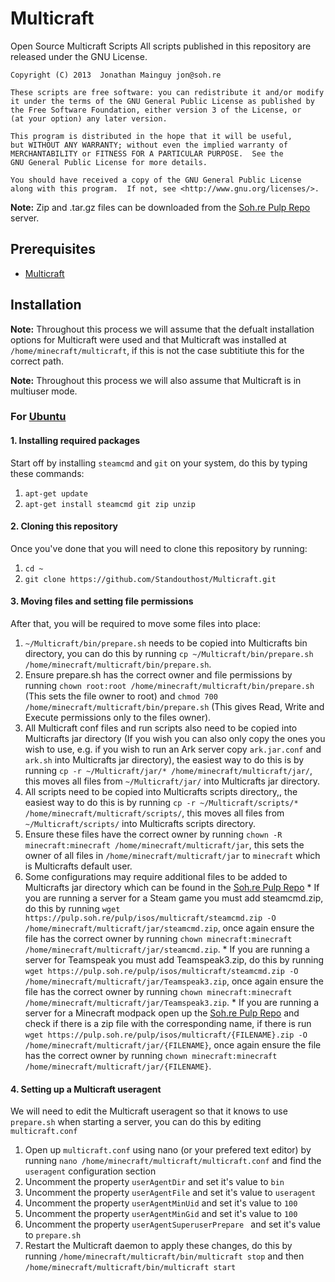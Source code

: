 Multicraft
==========

Open Source Multicraft Scripts All scripts published in this repository are released under the GNU License.

    Copyright (C) 2013  Jonathan Mainguy jon@soh.re

    These scripts are free software: you can redistribute it and/or modify
    it under the terms of the GNU General Public License as published by
    the Free Software Foundation, either version 3 of the License, or
    (at your option) any later version.

    This program is distributed in the hope that it will be useful,
    but WITHOUT ANY WARRANTY; without even the implied warranty of
    MERCHANTABILITY or FITNESS FOR A PARTICULAR PURPOSE.  See the
    GNU General Public License for more details.

    You should have received a copy of the GNU General Public License
    along with this program.  If not, see <http://www.gnu.org/licenses/>.


__Note:__ Zip and .tar.gz files can be downloaded from the [Soh.re Pulp Repo] server.

## Prerequisites
* [Multicraft]

## Installation
__Note:__ Throughout this process we will assume that the defualt installation options for Multicraft were used and that Multicraft was installed at `/home/minecraft/multicraft`, if this is not the case subtitiute this for the correct path.

__Note:__ Throughout this process we will also assume that Multicraft is in multiuser mode.

### __For [Ubuntu]__

#### 1. Installing required packages
Start off by installing `steamcmd` and `git` on your system, do this by typing these commands:
  1. `apt-get update`
  2. `apt-get install steamcmd git zip unzip`
  
#### 2. Cloning this repository
Once you've done that you will need to clone this repository by running:
  1. `cd ~`
  2. `git clone https://github.com/Standouthost/Multicraft.git`
  
#### 3. Moving files and setting file permissions
After that, you will be required to move some files into place:
  1. `~/Multicraft/bin/prepare.sh` needs to be copied into Multicrafts bin directory, you can do this by running `cp ~/Multicraft/bin/prepare.sh /home/minecraft/multicraft/bin/prepare.sh`.
  2. Ensure prepare.sh has the correct owner and file permissions by running `chown root:root /home/minecraft/multicraft/bin/prepare.sh` (This sets the file owner to root) and `chmod 700 /home/minecraft/multicraft/bin/prepare.sh` (This gives Read, Write and Execute permissions only to the files owner).
  3. All Multicraft conf files and run scripts also need to be copied into Multicrafts jar directory (If you wish you can also only copy the ones you wish to use, e.g. if you wish to run an Ark server copy `ark.jar.conf` and `ark.sh` into Multicrafts jar directory), the easiest way to do this is by running `cp -r ~/Multicraft/jar/* /home/minecraft/multicraft/jar/`, this moves all files from `~/Multicraft/jar/` into Multicrafts jar directory.
  5. All scripts need to be copied into Multicrafts scripts directory,, the easiest way to do this is by running `cp -r ~/Multicraft/scripts/* /home/minecraft/multicraft/scripts/`, this moves all files from `~/Multicraft/scripts/` into Multicrafts scripts directory.
  4. Ensure these files have the correct owner by running `chown -R minecraft:minecraft /home/minecraft/multicraft/jar`, this sets the owner of all files in `/home/minecraft/multicraft/jar` to `minecraft` which is Multicrafts default user.
  5. Some configurations may require additional files to be added to Multicrafts jar directory which can be found in the [Soh.re Pulp Repo]
    * If you are running a server for a Steam game you must add steamcmd.zip, do this by running `wget https://pulp.soh.re/pulp/isos/multicraft/steamcmd.zip -O /home/minecraft/multicraft/jar/steamcmd.zip`, once again ensure the file has the correct owner by running `chown minecraft:minecraft /home/minecraft/multicraft/jar/steamcmd.zip`.
    * If you are running a server for Teamspeak you must add Teamspeak3.zip, do this by running `wget https://pulp.soh.re/pulp/isos/multicraft/steamcmd.zip -O /home/minecraft/multicraft/jar/Teamspeak3.zip`, once again ensure the file has the correct owner by running `chown minecraft:minecraft /home/minecraft/multicraft/jar/Teamspeak3.zip`.
    * If you are running a server for a Minecraft modpack open up the [Soh.re Pulp Repo] and check if there is a zip file with the corresponding name, if there is run `wget https://pulp.soh.re/pulp/isos/multicraft/{FILENAME}.zip -O /home/minecraft/multicraft/jar/{FILENAME}`, once again ensure the file has the correct owner by running `chown minecraft:minecraft /home/minecraft/multicraft/jar/{FILENAME}`.

#### 4. Setting up a Multicraft useragent
We will need to edit the Multicraft useragent so that it knows to use `prepare.sh` when starting a server, you can do this by editing `multicraft.conf`
  1. Open up `multicraft.conf` using nano (or your prefered text editor) by running `nano /home/minecraft/multicraft/multicraft.conf` and find the `useragent` configuration section
  2. Uncomment the property `userAgentDir` and set it's value to `bin`
  3. Uncomment the property `userAgentFile` and set it's value to `useragent`
  4. Uncomment the property `userAgentMinUid` and set it's value to `100`
  5. Uncomment the property `userAgentMinGid` and set it's value to `100`
  6. Uncomment the property `userAgentSuperuserPrepare ` and set it's value to `prepare.sh`
  7. Restart the Multicraft daemon to apply these changes, do this by running `/home/minecraft/multicraft/bin/multicraft stop` and then `/home/minecraft/multicraft/bin/multicraft start`

[Soh.re Pulp Repo]: https://pulp.soh.re/pulp/isos/multicraft/
[Ubuntu]: https://www.ubuntu.com/
[Multicraft]: http://multicraft.org/